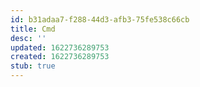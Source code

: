 ```yaml
---
id: b31adaa7-f288-44d3-afb3-75fe538c66cb
title: Cmd
desc: ''
updated: 1622736289753
created: 1622736289753
stub: true
---
```


